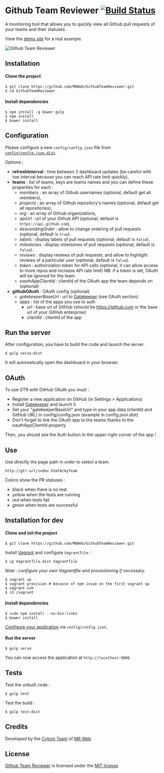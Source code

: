 # Github Team Reviewer [![Build Status](https://api.travis-ci.org/M6Web/GithubTeamReviewer.png?branch=master)](http://travis-ci.org/M6Web/GithubTeamReviewer)

A monitoring tool that allows you to quickly view all Github pull requests of your teams and their statuses.

View the [demo site](http://tech.m6web.fr/GithubTeamReviewer/dist/index.html) for a real example.

![Github Team Reviewer](http://images.6play.fr/v1/images/657788/raw "Github Team Reviewer")

## Installation

#### Clone the project

```shell
$ git clone https://github.com/M6Web/GithubTeamReviewer.git
$ cd GithubTeamReviewer
```

#### Install dependencies

```shell
$ npm install -g bower gulp
$ npm install
$ bower install
```

## Configuration

Please configure a new `config/config.json` file from [`config/config.json.dist`](config/config.json.dist).

Options :

* **refreshInterval** : time between 2 dashboard updates (be careful with low interval because you can reach API rate limit quickly),
* **teams** : list of teams, keys are teams names and you can define these properties for each :
  * *members* : an array of Github usernames (optional, default get all members),
  * *projects* : an array of Github repository's names (optional, default get all repositories),
  * *org* : an array of Github organizations,
  * *apiUrl* : url of your Github API (optional, default is `https://api.github.com`),
  * *descendingOrder* : allow to change ordering of pull requests (optional, default is `true`).
  * *labels* : display labels of pull requests (optional, default is `false`).
  * *milestones* : display milestones of pull requests (optional, default is `false`).
  * *reviews* : display reviews of pull requests, and allow to highlight reviews of a particular user (optional, default is `false`).
  * *token* : authorization token for API calls (optional, it can allow access to more repos and increase API rate limit) NB: if a token is set, OAuth will be ignored for the team
  * *oauthAppClientId* : clientId of the OAuth app the team depends on (optional)
* **githubOAuth** : OAuth config (optional)
  * *gatekeeperBaseUrl* : url to [Gatekeeper](https://github.com/M6Web/gatekeeper) (see OAuth section)
  * *apps* : list of the apps you use to auth
    * *url* : base url of GitHub (should be https://github.com or the base url of your GitHub enterprise)
    * *clientId* : clientId of the app

## Run the server

After configuration, you have to build the code and launch the server.

```shell
$ gulp serve:dist
```

It will automatically open the dashboard in your browser.

## OAuth

To use GTR with GitHub OAuth you must :
* Register a new application on GitHub (in Settings > Applications)
* Install [Gatekeeper](https://github.com/M6Web/gatekeeper) and launch it
* Set your "gatekeeperBaseUrl" and type in your app data (clientId and GitHub URL) in config/config.json (example in config.json.dist)
* Don't forget to link the OAuth app to the teams thanks to the oauthAppClientId property

Then, you should see the Auth button in the upper-right corner of the app !

## Use

Use directly the page path in order to select a team.

```
http://gtr-url/index.html#/myTeam
```

Colors show the PR statuses :
* *black* when there is no test
* *yellow* when the tests are running
* *red* when tests fail
* *green* when tests are successful

## Installation for dev

#### Clone and init the project

```shell
$ git clone https://github.com/M6Web/GithubTeamReviewer.git
```

Install [Vagrant](http://www.vagrantup.com/downloads) and configure `Vagrantfile` :

```shell
$ cp Vagrantfile.dist Vagrantfile
```

*Note : configure your own Vagrantfile and provisionning if necessary.*

```shell
$ vagrant up
$ vagrant provision # because of npm issue on the first vagrant up
$ vagrant ssh
$ cd /vagrant
```

#### Install dependencies

```shell
$ sudo npm install --no-bin-links
$ bower install
```

[Configure your application](#configuration) via `config/config.json`.

#### Run the server

```shell
$ gulp serve
```

You can now access the application at `http://localhost:9000`.

## Tests

Test the unbuilt code :

```shell
$ gulp test
```

Test the build :

```shell
$ gulp test:dist
```

## Credits

Developed by the [Cytron Team](http://cytron.fr/) of [M6 Web](http://tech.m6web.fr/).

## License

[Github Team Reviewer](https://github.com/M6Web/GithubTeamReviewer) is licensed under the [MIT license](LICENSE).

